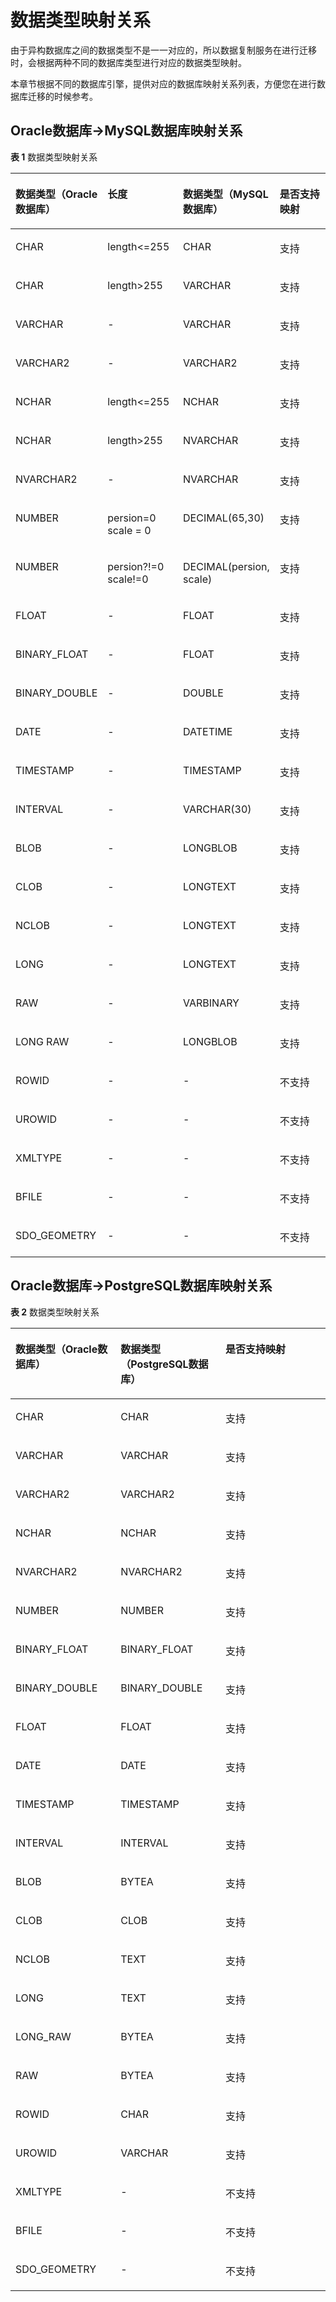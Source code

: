 # 数据类型映射关系<a name="drs_08_0002"></a>

由于异构数据库之间的数据类型不是一一对应的，所以数据复制服务在进行迁移时，会根据两种不同的数据库类型进行对应的数据类型映射。

本章节根据不同的数据库引擎，提供对应的数据库映射关系列表，方便您在进行数据库迁移的时候参考。

## Oracle数据库-\>MySQL数据库映射关系<a name="section1348812392155"></a>

**表 1**  数据类型映射关系

<a name="table165608589112"></a>
<table><thead align="left"><tr id="row756111589112"><th class="cellrowborder" valign="top" width="25%" id="mcps1.2.5.1.1"><p id="p165611358111"><a name="p165611358111"></a><a name="p165611358111"></a><strong id="b1583916251735"><a name="b1583916251735"></a><a name="b1583916251735"></a>数据类型（Oracle数据库）</strong></p>
</th>
<th class="cellrowborder" valign="top" width="25%" id="mcps1.2.5.1.2"><p id="p152564579173"><a name="p152564579173"></a><a name="p152564579173"></a><strong id="b119131821102915"><a name="b119131821102915"></a><a name="b119131821102915"></a>长度</strong></p>
</th>
<th class="cellrowborder" valign="top" width="25%" id="mcps1.2.5.1.3"><p id="p35613581312"><a name="p35613581312"></a><a name="p35613581312"></a><strong id="b58748251736"><a name="b58748251736"></a><a name="b58748251736"></a>数据类型（MySQL数据库）</strong></p>
</th>
<th class="cellrowborder" valign="top" width="25%" id="mcps1.2.5.1.4"><p id="p456119584110"><a name="p456119584110"></a><a name="p456119584110"></a><strong id="b1887611251632"><a name="b1887611251632"></a><a name="b1887611251632"></a>是否支持映射</strong></p>
</th>
</tr>
</thead>
<tbody><tr id="row135611358513"><td class="cellrowborder" valign="top" width="25%" headers="mcps1.2.5.1.1 "><p id="p20703359132217"><a name="p20703359132217"></a><a name="p20703359132217"></a>CHAR</p>
</td>
<td class="cellrowborder" valign="top" width="25%" headers="mcps1.2.5.1.2 "><p id="p1925618571172"><a name="p1925618571172"></a><a name="p1925618571172"></a>length&lt;=255</p>
</td>
<td class="cellrowborder" valign="top" width="25%" headers="mcps1.2.5.1.3 "><p id="p8703759162220"><a name="p8703759162220"></a><a name="p8703759162220"></a>CHAR</p>
</td>
<td class="cellrowborder" valign="top" width="25%" headers="mcps1.2.5.1.4 "><p id="p156119582118"><a name="p156119582118"></a><a name="p156119582118"></a>支持</p>
</td>
</tr>
<tr id="row156112581818"><td class="cellrowborder" valign="top" width="25%" headers="mcps1.2.5.1.1 "><p id="p15703105982217"><a name="p15703105982217"></a><a name="p15703105982217"></a>CHAR</p>
</td>
<td class="cellrowborder" valign="top" width="25%" headers="mcps1.2.5.1.2 "><p id="p82561057131714"><a name="p82561057131714"></a><a name="p82561057131714"></a>length&gt;255</p>
</td>
<td class="cellrowborder" valign="top" width="25%" headers="mcps1.2.5.1.3 "><p id="p67031559122220"><a name="p67031559122220"></a><a name="p67031559122220"></a>VARCHAR</p>
</td>
<td class="cellrowborder" valign="top" width="25%" headers="mcps1.2.5.1.4 "><p id="p31499411279"><a name="p31499411279"></a><a name="p31499411279"></a>支持</p>
</td>
</tr>
<tr id="row2056110588111"><td class="cellrowborder" valign="top" width="25%" headers="mcps1.2.5.1.1 "><p id="p197039597225"><a name="p197039597225"></a><a name="p197039597225"></a>VARCHAR</p>
</td>
<td class="cellrowborder" valign="top" width="25%" headers="mcps1.2.5.1.2 "><p id="p225685791714"><a name="p225685791714"></a><a name="p225685791714"></a>-</p>
</td>
<td class="cellrowborder" valign="top" width="25%" headers="mcps1.2.5.1.3 "><p id="p87031959132216"><a name="p87031959132216"></a><a name="p87031959132216"></a>VARCHAR</p>
</td>
<td class="cellrowborder" valign="top" width="25%" headers="mcps1.2.5.1.4 "><p id="p7401114213277"><a name="p7401114213277"></a><a name="p7401114213277"></a>支持</p>
</td>
</tr>
<tr id="row135619585117"><td class="cellrowborder" valign="top" width="25%" headers="mcps1.2.5.1.1 "><p id="p109301437143115"><a name="p109301437143115"></a><a name="p109301437143115"></a>VARCHAR2</p>
</td>
<td class="cellrowborder" valign="top" width="25%" headers="mcps1.2.5.1.2 "><p id="p13256557151713"><a name="p13256557151713"></a><a name="p13256557151713"></a>-</p>
</td>
<td class="cellrowborder" valign="top" width="25%" headers="mcps1.2.5.1.3 "><p id="p6704559192216"><a name="p6704559192216"></a><a name="p6704559192216"></a>VARCHAR2</p>
</td>
<td class="cellrowborder" valign="top" width="25%" headers="mcps1.2.5.1.4 "><p id="p1691154319278"><a name="p1691154319278"></a><a name="p1691154319278"></a>支持</p>
</td>
</tr>
<tr id="row205616581316"><td class="cellrowborder" valign="top" width="25%" headers="mcps1.2.5.1.1 "><p id="p12117337133220"><a name="p12117337133220"></a><a name="p12117337133220"></a>NCHAR</p>
</td>
<td class="cellrowborder" valign="top" width="25%" headers="mcps1.2.5.1.2 "><p id="p1625613575176"><a name="p1625613575176"></a><a name="p1625613575176"></a>length&lt;=255</p>
</td>
<td class="cellrowborder" valign="top" width="25%" headers="mcps1.2.5.1.3 "><p id="p05251253183214"><a name="p05251253183214"></a><a name="p05251253183214"></a>NCHAR</p>
</td>
<td class="cellrowborder" valign="top" width="25%" headers="mcps1.2.5.1.4 "><p id="p18488154572716"><a name="p18488154572716"></a><a name="p18488154572716"></a>支持</p>
</td>
</tr>
<tr id="row456113582120"><td class="cellrowborder" valign="top" width="25%" headers="mcps1.2.5.1.1 "><p id="p646118505334"><a name="p646118505334"></a><a name="p646118505334"></a>NCHAR</p>
</td>
<td class="cellrowborder" valign="top" width="25%" headers="mcps1.2.5.1.2 "><p id="p1425612575179"><a name="p1425612575179"></a><a name="p1425612575179"></a>length&gt;255</p>
</td>
<td class="cellrowborder" valign="top" width="25%" headers="mcps1.2.5.1.3 "><p id="p12687193763312"><a name="p12687193763312"></a><a name="p12687193763312"></a>NVARCHAR</p>
</td>
<td class="cellrowborder" valign="top" width="25%" headers="mcps1.2.5.1.4 "><p id="p186613461273"><a name="p186613461273"></a><a name="p186613461273"></a>支持</p>
</td>
</tr>
<tr id="row35612581317"><td class="cellrowborder" valign="top" width="25%" headers="mcps1.2.5.1.1 "><p id="p147042593222"><a name="p147042593222"></a><a name="p147042593222"></a>NVARCHAR2</p>
</td>
<td class="cellrowborder" valign="top" width="25%" headers="mcps1.2.5.1.2 "><p id="p125695715176"><a name="p125695715176"></a><a name="p125695715176"></a>-</p>
</td>
<td class="cellrowborder" valign="top" width="25%" headers="mcps1.2.5.1.3 "><p id="p1170475916226"><a name="p1170475916226"></a><a name="p1170475916226"></a>NVARCHAR</p>
</td>
<td class="cellrowborder" valign="top" width="25%" headers="mcps1.2.5.1.4 "><p id="p16876184713274"><a name="p16876184713274"></a><a name="p16876184713274"></a>支持</p>
</td>
</tr>
<tr id="row656110581916"><td class="cellrowborder" valign="top" width="25%" headers="mcps1.2.5.1.1 "><p id="p17678193733411"><a name="p17678193733411"></a><a name="p17678193733411"></a>NUMBER</p>
</td>
<td class="cellrowborder" valign="top" width="25%" headers="mcps1.2.5.1.2 "><p id="p225625771712"><a name="p225625771712"></a><a name="p225625771712"></a>persion=0 scale = 0</p>
</td>
<td class="cellrowborder" valign="top" width="25%" headers="mcps1.2.5.1.3 "><p id="p987985611348"><a name="p987985611348"></a><a name="p987985611348"></a>DECIMAL(65,30)</p>
</td>
<td class="cellrowborder" valign="top" width="25%" headers="mcps1.2.5.1.4 "><p id="p1014174942715"><a name="p1014174942715"></a><a name="p1014174942715"></a>支持</p>
</td>
</tr>
<tr id="row14561458515"><td class="cellrowborder" valign="top" width="25%" headers="mcps1.2.5.1.1 "><p id="p1599185020356"><a name="p1599185020356"></a><a name="p1599185020356"></a>NUMBER</p>
</td>
<td class="cellrowborder" valign="top" width="25%" headers="mcps1.2.5.1.2 "><p id="p172562572173"><a name="p172562572173"></a><a name="p172562572173"></a>persion?!=0 scale!=0</p>
</td>
<td class="cellrowborder" valign="top" width="25%" headers="mcps1.2.5.1.3 "><p id="p38427164350"><a name="p38427164350"></a><a name="p38427164350"></a>DECIMAL(persion, scale)</p>
</td>
<td class="cellrowborder" valign="top" width="25%" headers="mcps1.2.5.1.4 "><p id="p5123195092711"><a name="p5123195092711"></a><a name="p5123195092711"></a>支持</p>
</td>
</tr>
<tr id="row105611558714"><td class="cellrowborder" valign="top" width="25%" headers="mcps1.2.5.1.1 "><p id="p213612273610"><a name="p213612273610"></a><a name="p213612273610"></a>FLOAT</p>
</td>
<td class="cellrowborder" valign="top" width="25%" headers="mcps1.2.5.1.2 "><p id="p4142152123619"><a name="p4142152123619"></a><a name="p4142152123619"></a>-</p>
</td>
<td class="cellrowborder" valign="top" width="25%" headers="mcps1.2.5.1.3 "><p id="p61504213614"><a name="p61504213614"></a><a name="p61504213614"></a>FLOAT</p>
</td>
<td class="cellrowborder" valign="top" width="25%" headers="mcps1.2.5.1.4 "><p id="p022410516279"><a name="p022410516279"></a><a name="p022410516279"></a>支持</p>
</td>
</tr>
<tr id="row35624587120"><td class="cellrowborder" valign="top" width="25%" headers="mcps1.2.5.1.1 "><p id="p20705205916223"><a name="p20705205916223"></a><a name="p20705205916223"></a>BINARY_FLOAT</p>
</td>
<td class="cellrowborder" valign="top" width="25%" headers="mcps1.2.5.1.2 "><p id="p7256105713172"><a name="p7256105713172"></a><a name="p7256105713172"></a>-</p>
</td>
<td class="cellrowborder" valign="top" width="25%" headers="mcps1.2.5.1.3 "><p id="p1470535952217"><a name="p1470535952217"></a><a name="p1470535952217"></a>FLOAT</p>
</td>
<td class="cellrowborder" valign="top" width="25%" headers="mcps1.2.5.1.4 "><p id="p1835513525277"><a name="p1835513525277"></a><a name="p1835513525277"></a>支持</p>
</td>
</tr>
<tr id="row456210584116"><td class="cellrowborder" valign="top" width="25%" headers="mcps1.2.5.1.1 "><p id="p1070511599227"><a name="p1070511599227"></a><a name="p1070511599227"></a>BINARY_DOUBLE</p>
</td>
<td class="cellrowborder" valign="top" width="25%" headers="mcps1.2.5.1.2 "><p id="p225619575175"><a name="p225619575175"></a><a name="p225619575175"></a>-</p>
</td>
<td class="cellrowborder" valign="top" width="25%" headers="mcps1.2.5.1.3 "><p id="p870520598223"><a name="p870520598223"></a><a name="p870520598223"></a>DOUBLE</p>
</td>
<td class="cellrowborder" valign="top" width="25%" headers="mcps1.2.5.1.4 "><p id="p1551175310272"><a name="p1551175310272"></a><a name="p1551175310272"></a>支持</p>
</td>
</tr>
<tr id="row55621758811"><td class="cellrowborder" valign="top" width="25%" headers="mcps1.2.5.1.1 "><p id="p20561194317372"><a name="p20561194317372"></a><a name="p20561194317372"></a>DATE</p>
</td>
<td class="cellrowborder" valign="top" width="25%" headers="mcps1.2.5.1.2 "><p id="p112561857141717"><a name="p112561857141717"></a><a name="p112561857141717"></a>-</p>
</td>
<td class="cellrowborder" valign="top" width="25%" headers="mcps1.2.5.1.3 "><p id="p757518497379"><a name="p757518497379"></a><a name="p757518497379"></a>DATETIME</p>
</td>
<td class="cellrowborder" valign="top" width="25%" headers="mcps1.2.5.1.4 "><p id="p1626815551275"><a name="p1626815551275"></a><a name="p1626815551275"></a>支持</p>
</td>
</tr>
<tr id="row1562658117"><td class="cellrowborder" valign="top" width="25%" headers="mcps1.2.5.1.1 "><p id="p1670620593227"><a name="p1670620593227"></a><a name="p1670620593227"></a>TIMESTAMP</p>
</td>
<td class="cellrowborder" valign="top" width="25%" headers="mcps1.2.5.1.2 "><p id="p1925645713172"><a name="p1925645713172"></a><a name="p1925645713172"></a>-</p>
</td>
<td class="cellrowborder" valign="top" width="25%" headers="mcps1.2.5.1.3 "><p id="p7370959163717"><a name="p7370959163717"></a><a name="p7370959163717"></a>TIMESTAMP</p>
</td>
<td class="cellrowborder" valign="top" width="25%" headers="mcps1.2.5.1.4 "><p id="p7501155722715"><a name="p7501155722715"></a><a name="p7501155722715"></a>支持</p>
</td>
</tr>
<tr id="row05621581118"><td class="cellrowborder" valign="top" width="25%" headers="mcps1.2.5.1.1 "><p id="p029416173812"><a name="p029416173812"></a><a name="p029416173812"></a>INTERVAL</p>
</td>
<td class="cellrowborder" valign="top" width="25%" headers="mcps1.2.5.1.2 "><p id="p14256185771714"><a name="p14256185771714"></a><a name="p14256185771714"></a>-</p>
</td>
<td class="cellrowborder" valign="top" width="25%" headers="mcps1.2.5.1.3 "><p id="p1626617134385"><a name="p1626617134385"></a><a name="p1626617134385"></a>VARCHAR(30)</p>
</td>
<td class="cellrowborder" valign="top" width="25%" headers="mcps1.2.5.1.4 "><p id="p1655085872718"><a name="p1655085872718"></a><a name="p1655085872718"></a>支持</p>
</td>
</tr>
<tr id="row25625581115"><td class="cellrowborder" valign="top" width="25%" headers="mcps1.2.5.1.1 "><p id="p1574021963814"><a name="p1574021963814"></a><a name="p1574021963814"></a>BLOB</p>
</td>
<td class="cellrowborder" valign="top" width="25%" headers="mcps1.2.5.1.2 "><p id="p9256357111717"><a name="p9256357111717"></a><a name="p9256357111717"></a>-</p>
</td>
<td class="cellrowborder" valign="top" width="25%" headers="mcps1.2.5.1.3 "><p id="p1692002553811"><a name="p1692002553811"></a><a name="p1692002553811"></a>LONGBLOB</p>
</td>
<td class="cellrowborder" valign="top" width="25%" headers="mcps1.2.5.1.4 "><p id="p14760659192717"><a name="p14760659192717"></a><a name="p14760659192717"></a>支持</p>
</td>
</tr>
<tr id="row1056285811112"><td class="cellrowborder" valign="top" width="25%" headers="mcps1.2.5.1.1 "><p id="p9574531122520"><a name="p9574531122520"></a><a name="p9574531122520"></a>CLOB</p>
</td>
<td class="cellrowborder" valign="top" width="25%" headers="mcps1.2.5.1.2 "><p id="p0256185712172"><a name="p0256185712172"></a><a name="p0256185712172"></a>-</p>
</td>
<td class="cellrowborder" valign="top" width="25%" headers="mcps1.2.5.1.3 "><p id="p826420313259"><a name="p826420313259"></a><a name="p826420313259"></a>LONGTEXT</p>
</td>
<td class="cellrowborder" valign="top" width="25%" headers="mcps1.2.5.1.4 "><p id="p189114010286"><a name="p189114010286"></a><a name="p189114010286"></a>支持</p>
</td>
</tr>
<tr id="row1856210581910"><td class="cellrowborder" valign="top" width="25%" headers="mcps1.2.5.1.1 "><p id="p543014611383"><a name="p543014611383"></a><a name="p543014611383"></a>NCLOB</p>
</td>
<td class="cellrowborder" valign="top" width="25%" headers="mcps1.2.5.1.2 "><p id="p825614576171"><a name="p825614576171"></a><a name="p825614576171"></a>-</p>
</td>
<td class="cellrowborder" valign="top" width="25%" headers="mcps1.2.5.1.3 "><p id="p154657546387"><a name="p154657546387"></a><a name="p154657546387"></a>LONGTEXT</p>
</td>
<td class="cellrowborder" valign="top" width="25%" headers="mcps1.2.5.1.4 "><p id="p209902102813"><a name="p209902102813"></a><a name="p209902102813"></a>支持</p>
</td>
</tr>
<tr id="row363712102614"><td class="cellrowborder" valign="top" width="25%" headers="mcps1.2.5.1.1 "><p id="p414819143910"><a name="p414819143910"></a><a name="p414819143910"></a>LONG</p>
</td>
<td class="cellrowborder" valign="top" width="25%" headers="mcps1.2.5.1.2 "><p id="p10256105719173"><a name="p10256105719173"></a><a name="p10256105719173"></a>-</p>
</td>
<td class="cellrowborder" valign="top" width="25%" headers="mcps1.2.5.1.3 "><p id="p1688594396"><a name="p1688594396"></a><a name="p1688594396"></a>LONGTEXT</p>
</td>
<td class="cellrowborder" valign="top" width="25%" headers="mcps1.2.5.1.4 "><p id="p93181238289"><a name="p93181238289"></a><a name="p93181238289"></a>支持</p>
</td>
</tr>
<tr id="row43911518122615"><td class="cellrowborder" valign="top" width="25%" headers="mcps1.2.5.1.1 "><p id="p68251514163913"><a name="p68251514163913"></a><a name="p68251514163913"></a>RAW</p>
</td>
<td class="cellrowborder" valign="top" width="25%" headers="mcps1.2.5.1.2 "><p id="p1225665714174"><a name="p1225665714174"></a><a name="p1225665714174"></a>-</p>
</td>
<td class="cellrowborder" valign="top" width="25%" headers="mcps1.2.5.1.3 "><p id="p10391171812616"><a name="p10391171812616"></a><a name="p10391171812616"></a>VARBINARY</p>
</td>
<td class="cellrowborder" valign="top" width="25%" headers="mcps1.2.5.1.4 "><p id="p1523114510281"><a name="p1523114510281"></a><a name="p1523114510281"></a>支持</p>
</td>
</tr>
<tr id="row8500194217266"><td class="cellrowborder" valign="top" width="25%" headers="mcps1.2.5.1.1 "><p id="p183001629103913"><a name="p183001629103913"></a><a name="p183001629103913"></a>LONG RAW</p>
</td>
<td class="cellrowborder" valign="top" width="25%" headers="mcps1.2.5.1.2 "><p id="p162560574179"><a name="p162560574179"></a><a name="p162560574179"></a>-</p>
</td>
<td class="cellrowborder" valign="top" width="25%" headers="mcps1.2.5.1.3 "><p id="p1550010422261"><a name="p1550010422261"></a><a name="p1550010422261"></a>LONGBLOB</p>
</td>
<td class="cellrowborder" valign="top" width="25%" headers="mcps1.2.5.1.4 "><p id="p19501442102613"><a name="p19501442102613"></a><a name="p19501442102613"></a>支持</p>
</td>
</tr>
<tr id="row19567345112610"><td class="cellrowborder" valign="top" width="25%" headers="mcps1.2.5.1.1 "><p id="p1314551194910"><a name="p1314551194910"></a><a name="p1314551194910"></a>ROWID</p>
</td>
<td class="cellrowborder" valign="top" width="25%" headers="mcps1.2.5.1.2 "><p id="p42561057191712"><a name="p42561057191712"></a><a name="p42561057191712"></a>-</p>
</td>
<td class="cellrowborder" valign="top" width="25%" headers="mcps1.2.5.1.3 "><p id="p1556724522614"><a name="p1556724522614"></a><a name="p1556724522614"></a>-</p>
</td>
<td class="cellrowborder" valign="top" width="25%" headers="mcps1.2.5.1.4 "><p id="p18567114518267"><a name="p18567114518267"></a><a name="p18567114518267"></a>不支持</p>
</td>
</tr>
<tr id="row5244448132615"><td class="cellrowborder" valign="top" width="25%" headers="mcps1.2.5.1.1 "><p id="p16145116491"><a name="p16145116491"></a><a name="p16145116491"></a>UROWID</p>
</td>
<td class="cellrowborder" valign="top" width="25%" headers="mcps1.2.5.1.2 "><p id="p2025615716174"><a name="p2025615716174"></a><a name="p2025615716174"></a>-</p>
</td>
<td class="cellrowborder" valign="top" width="25%" headers="mcps1.2.5.1.3 "><p id="p524524832616"><a name="p524524832616"></a><a name="p524524832616"></a>-</p>
</td>
<td class="cellrowborder" valign="top" width="25%" headers="mcps1.2.5.1.4 "><p id="p5245114862610"><a name="p5245114862610"></a><a name="p5245114862610"></a>不支持</p>
</td>
</tr>
<tr id="row188644409483"><td class="cellrowborder" valign="top" width="25%" headers="mcps1.2.5.1.1 "><p id="p181451112497"><a name="p181451112497"></a><a name="p181451112497"></a>XMLTYPE</p>
</td>
<td class="cellrowborder" valign="top" width="25%" headers="mcps1.2.5.1.2 "><p id="p15864184013483"><a name="p15864184013483"></a><a name="p15864184013483"></a>-</p>
</td>
<td class="cellrowborder" valign="top" width="25%" headers="mcps1.2.5.1.3 "><p id="p5865174054811"><a name="p5865174054811"></a><a name="p5865174054811"></a>-</p>
</td>
<td class="cellrowborder" valign="top" width="25%" headers="mcps1.2.5.1.4 "><p id="p386534084814"><a name="p386534084814"></a><a name="p386534084814"></a>不支持</p>
</td>
</tr>
<tr id="row1023318447481"><td class="cellrowborder" valign="top" width="25%" headers="mcps1.2.5.1.1 "><p id="p121461314493"><a name="p121461314493"></a><a name="p121461314493"></a>BFILE</p>
</td>
<td class="cellrowborder" valign="top" width="25%" headers="mcps1.2.5.1.2 "><p id="p823334414820"><a name="p823334414820"></a><a name="p823334414820"></a>-</p>
</td>
<td class="cellrowborder" valign="top" width="25%" headers="mcps1.2.5.1.3 "><p id="p18234154411485"><a name="p18234154411485"></a><a name="p18234154411485"></a>-</p>
</td>
<td class="cellrowborder" valign="top" width="25%" headers="mcps1.2.5.1.4 "><p id="p123417444487"><a name="p123417444487"></a><a name="p123417444487"></a>不支持</p>
</td>
</tr>
<tr id="row967985411481"><td class="cellrowborder" valign="top" width="25%" headers="mcps1.2.5.1.1 "><p id="p914618124917"><a name="p914618124917"></a><a name="p914618124917"></a>SDO_GEOMETRY</p>
</td>
<td class="cellrowborder" valign="top" width="25%" headers="mcps1.2.5.1.2 "><p id="p136791354194812"><a name="p136791354194812"></a><a name="p136791354194812"></a>-</p>
</td>
<td class="cellrowborder" valign="top" width="25%" headers="mcps1.2.5.1.3 "><p id="p26791548485"><a name="p26791548485"></a><a name="p26791548485"></a>-</p>
</td>
<td class="cellrowborder" valign="top" width="25%" headers="mcps1.2.5.1.4 "><p id="p14679354144812"><a name="p14679354144812"></a><a name="p14679354144812"></a>不支持</p>
</td>
</tr>
</tbody>
</table>

## Oracle数据库-\>PostgreSQL数据库映射关系<a name="section17304165018162"></a>

**表 2**  数据类型映射关系

<a name="table17304350131614"></a>
<table><thead align="left"><tr id="row530415014164"><th class="cellrowborder" valign="top" width="33.373337333733375%" id="mcps1.2.4.1.1"><p id="p1230412504169"><a name="p1230412504169"></a><a name="p1230412504169"></a><strong id="b330411509163"><a name="b330411509163"></a><a name="b330411509163"></a>数据类型（Oracle数据库）</strong></p>
</th>
<th class="cellrowborder" valign="top" width="33.29332933293329%" id="mcps1.2.4.1.2"><p id="p1552552805117"><a name="p1552552805117"></a><a name="p1552552805117"></a><strong id="b1252514283515"><a name="b1252514283515"></a><a name="b1252514283515"></a>数据类型（PostgreSQL数据库）</strong></p>
</th>
<th class="cellrowborder" valign="top" width="33.33333333333333%" id="mcps1.2.4.1.3"><p id="p430415016165"><a name="p430415016165"></a><a name="p430415016165"></a><strong id="b530405031614"><a name="b530405031614"></a><a name="b530405031614"></a>是否支持映射</strong></p>
</th>
</tr>
</thead>
<tbody><tr id="row03041350141614"><td class="cellrowborder" valign="top" width="33.373337333733375%" headers="mcps1.2.4.1.1 "><p id="p12304195031612"><a name="p12304195031612"></a><a name="p12304195031612"></a>CHAR</p>
</td>
<td class="cellrowborder" valign="top" width="33.29332933293329%" headers="mcps1.2.4.1.2 "><p id="p1930465031618"><a name="p1930465031618"></a><a name="p1930465031618"></a>CHAR</p>
</td>
<td class="cellrowborder" valign="top" width="33.33333333333333%" headers="mcps1.2.4.1.3 "><p id="p930413509168"><a name="p930413509168"></a><a name="p930413509168"></a>支持</p>
</td>
</tr>
<tr id="row1230405013163"><td class="cellrowborder" valign="top" width="33.373337333733375%" headers="mcps1.2.4.1.1 "><p id="p930425017166"><a name="p930425017166"></a><a name="p930425017166"></a>VARCHAR</p>
</td>
<td class="cellrowborder" valign="top" width="33.29332933293329%" headers="mcps1.2.4.1.2 "><p id="p130416506164"><a name="p130416506164"></a><a name="p130416506164"></a>VARCHAR</p>
</td>
<td class="cellrowborder" valign="top" width="33.33333333333333%" headers="mcps1.2.4.1.3 "><p id="p7304950191616"><a name="p7304950191616"></a><a name="p7304950191616"></a>支持</p>
</td>
</tr>
<tr id="row123041450101611"><td class="cellrowborder" valign="top" width="33.373337333733375%" headers="mcps1.2.4.1.1 "><p id="p1730519506164"><a name="p1730519506164"></a><a name="p1730519506164"></a>VARCHAR2</p>
</td>
<td class="cellrowborder" valign="top" width="33.29332933293329%" headers="mcps1.2.4.1.2 "><p id="p103051650201614"><a name="p103051650201614"></a><a name="p103051650201614"></a>VARCHAR2</p>
</td>
<td class="cellrowborder" valign="top" width="33.33333333333333%" headers="mcps1.2.4.1.3 "><p id="p230535061618"><a name="p230535061618"></a><a name="p230535061618"></a>支持</p>
</td>
</tr>
<tr id="row203058509162"><td class="cellrowborder" valign="top" width="33.373337333733375%" headers="mcps1.2.4.1.1 "><p id="p17305205061618"><a name="p17305205061618"></a><a name="p17305205061618"></a>NCHAR</p>
</td>
<td class="cellrowborder" valign="top" width="33.29332933293329%" headers="mcps1.2.4.1.2 "><p id="p10305165081615"><a name="p10305165081615"></a><a name="p10305165081615"></a>NCHAR</p>
</td>
<td class="cellrowborder" valign="top" width="33.33333333333333%" headers="mcps1.2.4.1.3 "><p id="p3305185015160"><a name="p3305185015160"></a><a name="p3305185015160"></a>支持</p>
</td>
</tr>
<tr id="row9305115020167"><td class="cellrowborder" valign="top" width="33.373337333733375%" headers="mcps1.2.4.1.1 "><p id="p163059506165"><a name="p163059506165"></a><a name="p163059506165"></a>NVARCHAR2</p>
</td>
<td class="cellrowborder" valign="top" width="33.29332933293329%" headers="mcps1.2.4.1.2 "><p id="p630595010164"><a name="p630595010164"></a><a name="p630595010164"></a>NVARCHAR2</p>
</td>
<td class="cellrowborder" valign="top" width="33.33333333333333%" headers="mcps1.2.4.1.3 "><p id="p8305115021618"><a name="p8305115021618"></a><a name="p8305115021618"></a>支持</p>
</td>
</tr>
<tr id="row2030513509163"><td class="cellrowborder" valign="top" width="33.373337333733375%" headers="mcps1.2.4.1.1 "><p id="p16305150161614"><a name="p16305150161614"></a><a name="p16305150161614"></a>NUMBER</p>
</td>
<td class="cellrowborder" valign="top" width="33.29332933293329%" headers="mcps1.2.4.1.2 "><p id="p730585031619"><a name="p730585031619"></a><a name="p730585031619"></a>NUMBER</p>
</td>
<td class="cellrowborder" valign="top" width="33.33333333333333%" headers="mcps1.2.4.1.3 "><p id="p73056509169"><a name="p73056509169"></a><a name="p73056509169"></a>支持</p>
</td>
</tr>
<tr id="row6305350131620"><td class="cellrowborder" valign="top" width="33.373337333733375%" headers="mcps1.2.4.1.1 "><p id="p16305115011612"><a name="p16305115011612"></a><a name="p16305115011612"></a>BINARY_FLOAT</p>
</td>
<td class="cellrowborder" valign="top" width="33.29332933293329%" headers="mcps1.2.4.1.2 "><p id="p163053506164"><a name="p163053506164"></a><a name="p163053506164"></a>BINARY_FLOAT</p>
</td>
<td class="cellrowborder" valign="top" width="33.33333333333333%" headers="mcps1.2.4.1.3 "><p id="p11305155016167"><a name="p11305155016167"></a><a name="p11305155016167"></a>支持</p>
</td>
</tr>
<tr id="row9305650181617"><td class="cellrowborder" valign="top" width="33.373337333733375%" headers="mcps1.2.4.1.1 "><p id="p123052502168"><a name="p123052502168"></a><a name="p123052502168"></a>BINARY_DOUBLE</p>
</td>
<td class="cellrowborder" valign="top" width="33.29332933293329%" headers="mcps1.2.4.1.2 "><p id="p1730512506166"><a name="p1730512506166"></a><a name="p1730512506166"></a>BINARY_DOUBLE</p>
</td>
<td class="cellrowborder" valign="top" width="33.33333333333333%" headers="mcps1.2.4.1.3 "><p id="p143053504160"><a name="p143053504160"></a><a name="p143053504160"></a>支持</p>
</td>
</tr>
<tr id="row1830519508161"><td class="cellrowborder" valign="top" width="33.373337333733375%" headers="mcps1.2.4.1.1 "><p id="p12305135031617"><a name="p12305135031617"></a><a name="p12305135031617"></a>FLOAT</p>
</td>
<td class="cellrowborder" valign="top" width="33.29332933293329%" headers="mcps1.2.4.1.2 "><p id="p1830585081610"><a name="p1830585081610"></a><a name="p1830585081610"></a>FLOAT</p>
</td>
<td class="cellrowborder" valign="top" width="33.33333333333333%" headers="mcps1.2.4.1.3 "><p id="p113051050141615"><a name="p113051050141615"></a><a name="p113051050141615"></a>支持</p>
</td>
</tr>
<tr id="row3305150151615"><td class="cellrowborder" valign="top" width="33.373337333733375%" headers="mcps1.2.4.1.1 "><p id="p93059507166"><a name="p93059507166"></a><a name="p93059507166"></a>DATE</p>
</td>
<td class="cellrowborder" valign="top" width="33.29332933293329%" headers="mcps1.2.4.1.2 "><p id="p1305155011619"><a name="p1305155011619"></a><a name="p1305155011619"></a>DATE</p>
</td>
<td class="cellrowborder" valign="top" width="33.33333333333333%" headers="mcps1.2.4.1.3 "><p id="p193051950131614"><a name="p193051950131614"></a><a name="p193051950131614"></a>支持</p>
</td>
</tr>
<tr id="row10305550151617"><td class="cellrowborder" valign="top" width="33.373337333733375%" headers="mcps1.2.4.1.1 "><p id="p4306125041618"><a name="p4306125041618"></a><a name="p4306125041618"></a>TIMESTAMP</p>
</td>
<td class="cellrowborder" valign="top" width="33.29332933293329%" headers="mcps1.2.4.1.2 "><p id="p5306050171619"><a name="p5306050171619"></a><a name="p5306050171619"></a>TIMESTAMP</p>
</td>
<td class="cellrowborder" valign="top" width="33.33333333333333%" headers="mcps1.2.4.1.3 "><p id="p1230614503162"><a name="p1230614503162"></a><a name="p1230614503162"></a>支持</p>
</td>
</tr>
<tr id="row14306550151617"><td class="cellrowborder" valign="top" width="33.373337333733375%" headers="mcps1.2.4.1.1 "><p id="p153061950171618"><a name="p153061950171618"></a><a name="p153061950171618"></a>INTERVAL</p>
</td>
<td class="cellrowborder" valign="top" width="33.29332933293329%" headers="mcps1.2.4.1.2 "><p id="p330616507160"><a name="p330616507160"></a><a name="p330616507160"></a>INTERVAL</p>
</td>
<td class="cellrowborder" valign="top" width="33.33333333333333%" headers="mcps1.2.4.1.3 "><p id="p12307350151617"><a name="p12307350151617"></a><a name="p12307350151617"></a>支持</p>
</td>
</tr>
<tr id="row173071550141616"><td class="cellrowborder" valign="top" width="33.373337333733375%" headers="mcps1.2.4.1.1 "><p id="p13307175011619"><a name="p13307175011619"></a><a name="p13307175011619"></a>BLOB</p>
</td>
<td class="cellrowborder" valign="top" width="33.29332933293329%" headers="mcps1.2.4.1.2 "><p id="p16307105018168"><a name="p16307105018168"></a><a name="p16307105018168"></a>BYTEA</p>
</td>
<td class="cellrowborder" valign="top" width="33.33333333333333%" headers="mcps1.2.4.1.3 "><p id="p10307750111618"><a name="p10307750111618"></a><a name="p10307750111618"></a>支持</p>
</td>
</tr>
<tr id="row1307145019163"><td class="cellrowborder" valign="top" width="33.373337333733375%" headers="mcps1.2.4.1.1 "><p id="p18307450131620"><a name="p18307450131620"></a><a name="p18307450131620"></a>CLOB</p>
</td>
<td class="cellrowborder" valign="top" width="33.29332933293329%" headers="mcps1.2.4.1.2 "><p id="p17307135011167"><a name="p17307135011167"></a><a name="p17307135011167"></a>CLOB</p>
</td>
<td class="cellrowborder" valign="top" width="33.33333333333333%" headers="mcps1.2.4.1.3 "><p id="p130725010168"><a name="p130725010168"></a><a name="p130725010168"></a>支持</p>
</td>
</tr>
<tr id="row16307195061611"><td class="cellrowborder" valign="top" width="33.373337333733375%" headers="mcps1.2.4.1.1 "><p id="p1930835011168"><a name="p1930835011168"></a><a name="p1930835011168"></a>NCLOB</p>
</td>
<td class="cellrowborder" valign="top" width="33.29332933293329%" headers="mcps1.2.4.1.2 "><p id="p1730812504163"><a name="p1730812504163"></a><a name="p1730812504163"></a>TEXT</p>
</td>
<td class="cellrowborder" valign="top" width="33.33333333333333%" headers="mcps1.2.4.1.3 "><p id="p530825021610"><a name="p530825021610"></a><a name="p530825021610"></a>支持</p>
</td>
</tr>
<tr id="row10308135014169"><td class="cellrowborder" valign="top" width="33.373337333733375%" headers="mcps1.2.4.1.1 "><p id="p143081250151615"><a name="p143081250151615"></a><a name="p143081250151615"></a>LONG</p>
</td>
<td class="cellrowborder" valign="top" width="33.29332933293329%" headers="mcps1.2.4.1.2 "><p id="p17308850171612"><a name="p17308850171612"></a><a name="p17308850171612"></a>TEXT</p>
</td>
<td class="cellrowborder" valign="top" width="33.33333333333333%" headers="mcps1.2.4.1.3 "><p id="p4308205019165"><a name="p4308205019165"></a><a name="p4308205019165"></a>支持</p>
</td>
</tr>
<tr id="row1130865011615"><td class="cellrowborder" valign="top" width="33.373337333733375%" headers="mcps1.2.4.1.1 "><p id="p1308135011619"><a name="p1308135011619"></a><a name="p1308135011619"></a>LONG_RAW</p>
</td>
<td class="cellrowborder" valign="top" width="33.29332933293329%" headers="mcps1.2.4.1.2 "><p id="p133081050131614"><a name="p133081050131614"></a><a name="p133081050131614"></a>BYTEA</p>
</td>
<td class="cellrowborder" valign="top" width="33.33333333333333%" headers="mcps1.2.4.1.3 "><p id="p730814502167"><a name="p730814502167"></a><a name="p730814502167"></a>支持</p>
</td>
</tr>
<tr id="row203086503164"><td class="cellrowborder" valign="top" width="33.373337333733375%" headers="mcps1.2.4.1.1 "><p id="p1730814500169"><a name="p1730814500169"></a><a name="p1730814500169"></a>RAW</p>
</td>
<td class="cellrowborder" valign="top" width="33.29332933293329%" headers="mcps1.2.4.1.2 "><p id="p11308115017167"><a name="p11308115017167"></a><a name="p11308115017167"></a>BYTEA</p>
</td>
<td class="cellrowborder" valign="top" width="33.33333333333333%" headers="mcps1.2.4.1.3 "><p id="p133084501164"><a name="p133084501164"></a><a name="p133084501164"></a>支持</p>
</td>
</tr>
<tr id="row6308185011617"><td class="cellrowborder" valign="top" width="33.373337333733375%" headers="mcps1.2.4.1.1 "><p id="p330825021611"><a name="p330825021611"></a><a name="p330825021611"></a>ROWID</p>
</td>
<td class="cellrowborder" valign="top" width="33.29332933293329%" headers="mcps1.2.4.1.2 "><p id="p63081950111614"><a name="p63081950111614"></a><a name="p63081950111614"></a>CHAR</p>
</td>
<td class="cellrowborder" valign="top" width="33.33333333333333%" headers="mcps1.2.4.1.3 "><p id="p53081950161620"><a name="p53081950161620"></a><a name="p53081950161620"></a>支持</p>
</td>
</tr>
<tr id="row530855013167"><td class="cellrowborder" valign="top" width="33.373337333733375%" headers="mcps1.2.4.1.1 "><p id="p1930885017164"><a name="p1930885017164"></a><a name="p1930885017164"></a>UROWID</p>
</td>
<td class="cellrowborder" valign="top" width="33.29332933293329%" headers="mcps1.2.4.1.2 "><p id="p83081950111610"><a name="p83081950111610"></a><a name="p83081950111610"></a>VARCHAR</p>
</td>
<td class="cellrowborder" valign="top" width="33.33333333333333%" headers="mcps1.2.4.1.3 "><p id="p2308175018165"><a name="p2308175018165"></a><a name="p2308175018165"></a>支持</p>
</td>
</tr>
<tr id="row16308135081614"><td class="cellrowborder" valign="top" width="33.373337333733375%" headers="mcps1.2.4.1.1 "><p id="p1308950151614"><a name="p1308950151614"></a><a name="p1308950151614"></a>XMLTYPE</p>
</td>
<td class="cellrowborder" valign="top" width="33.29332933293329%" headers="mcps1.2.4.1.2 "><p id="p173082050141613"><a name="p173082050141613"></a><a name="p173082050141613"></a>-</p>
</td>
<td class="cellrowborder" valign="top" width="33.33333333333333%" headers="mcps1.2.4.1.3 "><p id="p1330811505160"><a name="p1330811505160"></a><a name="p1330811505160"></a>不支持</p>
</td>
</tr>
<tr id="row20308750101612"><td class="cellrowborder" valign="top" width="33.373337333733375%" headers="mcps1.2.4.1.1 "><p id="p18308050171620"><a name="p18308050171620"></a><a name="p18308050171620"></a>BFILE</p>
</td>
<td class="cellrowborder" valign="top" width="33.29332933293329%" headers="mcps1.2.4.1.2 "><p id="p33081350141611"><a name="p33081350141611"></a><a name="p33081350141611"></a>-</p>
</td>
<td class="cellrowborder" valign="top" width="33.33333333333333%" headers="mcps1.2.4.1.3 "><p id="p830965051618"><a name="p830965051618"></a><a name="p830965051618"></a>不支持</p>
</td>
</tr>
<tr id="row9309145010161"><td class="cellrowborder" valign="top" width="33.373337333733375%" headers="mcps1.2.4.1.1 "><p id="p1230914507163"><a name="p1230914507163"></a><a name="p1230914507163"></a>SDO_GEOMETRY</p>
</td>
<td class="cellrowborder" valign="top" width="33.29332933293329%" headers="mcps1.2.4.1.2 "><p id="p4309105011613"><a name="p4309105011613"></a><a name="p4309105011613"></a>-</p>
</td>
<td class="cellrowborder" valign="top" width="33.33333333333333%" headers="mcps1.2.4.1.3 "><p id="p1730915012163"><a name="p1730915012163"></a><a name="p1730915012163"></a>不支持</p>
</td>
</tr>
</tbody>
</table>

